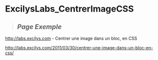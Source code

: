 
ExcilysLabs_CentrerImageCSS
===========================

> ## *Page Exemple*

<http://labs.excilys.com> - Centrer une image dans un bloc, en CSS

<http://labs.excilys.com/2011/03/30/centrer-une-image-dans-un-bloc-en-css/>
